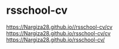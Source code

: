 # rsschool-cv
https://Nargiza28.github.io//rsschool-cv/cv
https://Nargiza28.github.io/rsschool-cv/cv
https://Nargiza28.github.io/rsschool-cv/
